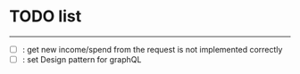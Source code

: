 # TODO list 

---

- [ ] : get new income/spend from the request is not implemented correctly 
- [ ] : set Design pattern for graphQL 